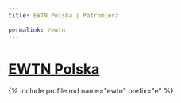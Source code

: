 ```yaml
---
title: EWTN Polska | Patromierz

permalink: /ewtn
---
```


# [EWTN Polska](https://patronite.pl/ewtn)

{% include profile.md name="ewtn" prefix="e" %}
